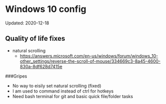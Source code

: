 # Windows 10 config

Updated: 2020-12-18



## Quality of life fixes

- natural scrolling
  - https://answers.microsoft.com/en-us/windows/forum/windows_10-other_settings/reverse-the-scroll-of-mouse/334669c3-8a45-4600-830a-8df628d7415e

###Gripes
- No way to eisily set natural scrolling (fixed)
- I am used to command instead of ctrl for hotkeys
- Need bash terminal for git and basic quick file/folder tasks

